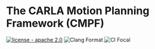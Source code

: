 The CARLA Motion Planning Framework (CMPF)
=====
[![license - apache 2.0](https://img.shields.io/:license-Apache%202.0-blue.svg)](https://opensource.org/licenses/Apache-2.0)
![Clang Format](https://github.com/mlsdpk/cmpf/actions/workflows/clang_format.yml/badge.svg)
![CI Focal](https://github.com/mlsdpk/cmpf/actions/workflows/ci_focal.yml/badge.svg)
